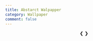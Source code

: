 ```yaml
---
title: Abstarct Walpapper
category: Wallpaper
comment: false
---
```


<center>
<div class="container">
  <div class="image">
            <img src="https://readloud.github.io/src/assets/img/51324598.jpg" alt="">
  </div>
  <div class="image">
            <img src="https://readloud.github.io/src/assets/img/51633312.jpg" alt="">
  </div>
  <div class="image">
            <img src="https://readloud.github.io/src/assets/img/img-sample.jpg" alt="">
  </div>
  <div class="image">
            <img src="https://media.istockphoto.com/photos/lots-of-multicoloured-cubes-moving-in-space-to-come-together-to-form-picture-id1312818032?s=2048x2048" alt="">
  </div>
  <div class="image">
            <img src="https://media.istockphoto.com/photos/abstract-technological-background-in-vibrant-colors-with-blur-picture-id1310488699?s=2048x2048" alt="">
  </div>
  <div class="button">
            <a onclick="nextimg(-1)" class="prev">&#10094;</a>
            <a onclick="nextimg(1)" class="next">&#10095;</a>
  </div>
  <div class="dots">
            <span class="dot" onclick="currentSlide(1)"></span>
            <span class="dot" onclick="currentSlide(2)"></span>
            <span class="dot" onclick="currentSlide(3)"></span>
            <span class="dot" onclick="currentSlide(4)"></span>
            <span class="dot" onclick="currentSlide(5)"></span>
  </div>
</div>

<script>
  var imageno =1;
    displayimg(imageno);

  function nextimg(n){
    displayimg(imageno += n)
        }

  function currentSlide(n){
    displayimg(imageno = n)
        }

  function displayimg(n){
    var i;
    var image = document.getElementsByClassName("image");
    var dots = document.getElementsByClassName("dot");
    if(n > image.length){
    imageno = 1;
      }
    if(n < 1){
    imageno = image.length;
      }
    for(i=0; i < image.length; i++){
    image[i].style.display = "none";
      }
    for(i=0; i < dots.length; i++){
    dots[i].className = dots[i].className.replace(" active", "");
      }
    image[imageno - 1].style.display ="block";
    dots[imageno - 1].className += " active";
}
</script>
